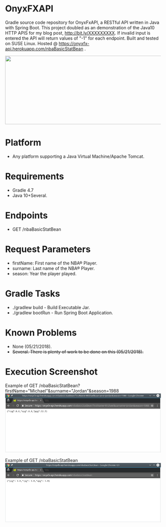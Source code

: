 # OnyxFXAPI
Gradle source code repository for OnyxFxAPI, a RESTful API written in Java with Spring Boot.
This project doubled as an demonstration of the Java10 HTTP APIS for my blog post, http://bit.ly/XXXXXXXXX.
If invalid input is entered the API will return values of "-1" for each endpoint.
Built and tested on SUSE Linux. Hosted @ https://onyxfx-api.herokuapp.com/nbaBasicStatBean .

<p align="center"> <img width="633" height="221" src="https://raw.githubusercontent.com/afinlay5/OnyxFxAPI/master/onyx.png"> </p>
<!-- ![alt text](https://raw.githubusercontent.com/afinlay5/OnyxFX/master/blog.png) -->

# Platform 
- Any platform supporting a Java Virtual Machine/Apache Tomcat.

# Requirements
- Gradle 4.7 
- Java 10+Several. 

# Endpoints
- GET /nbaBasicStatBean

# Request Parameters
- firstName: First name of the NBA® Player.
- surname: 	 Last name of the NBA® Player.
- season: 	 Year the player played.

# Gradle Tasks
- ./gradlew build - Build Executable Jar.
- ./gradlew bootRun - Run Spring Boot Application.

# Known Problems
- None (05/21/2018).
- <strike>Several. There is plenty of work to be done on this (05/21/2018).</strike>

# Execution Screenshot

Example of GET /nbaBasicStatBean?firstName="Michael"&surname="Jordan"&season=1988
![alt text](https://raw.githubusercontent.com/afinlay5/OnyxFxAPI/master/gradle_run1.png)

Example of GET /nbaBasicStatBean
![alt text](https://raw.githubusercontent.com/afinlay5/OnyxFxAPI/master/gradle_run2.png)
